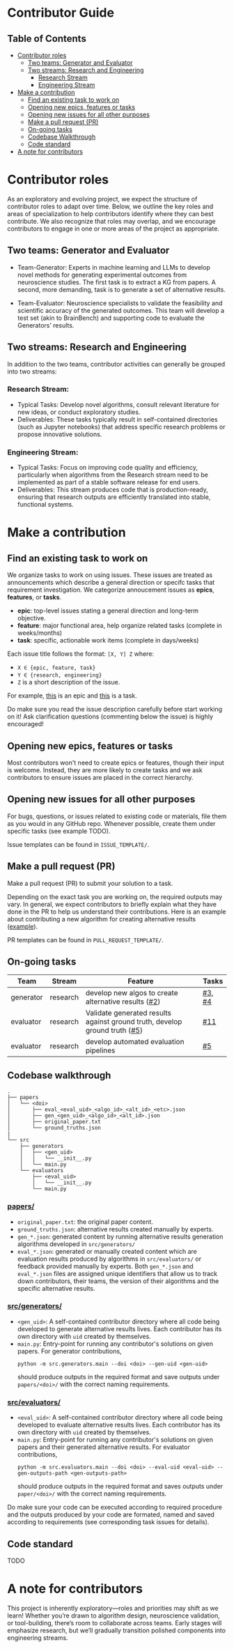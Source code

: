 # Contributor Guide

## Table of Contents
- [Contributor roles](#contributor-roles)
  - [Two teams: Generator and Evaluator](#two-teams-generator-and-evaluator)
  - [Two streams: Research and Engineering](#two-streams-research-and-engineering)
    - [Research Stream](#research-stream)
    - [Engineering Stream](#engineering-stream)
- [Make a contribution](#make-a-contribution)
  - [Find an existing task to work on](#find-an-existing-task-to-work-on)
  - [Opening new epics, features or tasks](#opening-new-epics-features-or-tasks)
  - [Opening new issues for all other purposes](#opening-new-issues-for-all-other-purposes)
  - [Make a pull request (PR)](#make-a-pull-request-pr)
  - [On-going tasks](#on-going-tasks)
  - [Codebase Walkthrough](#codebase-walkthrough)
  - [Code standard](#code-standard)
- [A note for contributors](#a-note-for-contributors)
  
# Contributor roles
As an exploratory and evolving project, we expect the structure of contributor roles to adapt over time. Below, we outline the key roles and areas of specialization to help contributors identify where they can best contribute. We also recognize that roles may overlap, and we encourage contributors to engage in one or more areas of the project as appropriate.

## Two teams: Generator and Evaluator
* Team-Generator: Experts in machine learning and LLMs to develop novel methods for generating experimental outcomes from neuroscience studies. The first task is to extract a KG from papers. A second, more demanding, task is to generate a set of alternative results.

* Team-Evaluator: Neuroscience specialists to validate the feasibility and scientific accuracy of the generated outcomes. This team will develop a test set (akin to BrainBench) and supporting code to evaluate the Generators’ results.
 
## Two streams: Research and Engineering
In addition to the two teams, contributor activities can generally be grouped into two streams:

### Research Stream:
- Typical Tasks: Develop novel algorithms, consult relevant literature for new ideas, or conduct exploratory studies.
- Deliverables: These tasks typically result in self-contained directories (such as Jupyter notebooks) that address specific research problems or propose innovative solutions.

### Engineering Stream:
- Typical Tasks: Focus on improving code quality and efficiency, particularly when algorithms from the Research stream need to be implemented as part of a stable software release for end users.
- Deliverables: This stream produces code that is production-ready, ensuring that research outputs are efficiently translated into stable, functional systems.

# Make a contribution
## Find an existing task to work on
We organize tasks to work on using issues. These issues are treated as announcements which describe a general direction or specifc tasks that requirement investigation. We categorize annoucement issues as **epics**, **features**, or **tasks**.

* **epic**: top-level issues stating a general direction and long-term objective.
* **feature**: major functional area, help organize related tasks (complete in weeks/months)
* **task**: specific, actionable work items (complete in days/weeks)

Each issue title follows the format: `[X, Y] Z` where:
- `X ∈ {epic, feature, task}`
- `Y ∈ {research, engineering}`
- `Z` is a short description of the issue.

For example, [this](https://github.com/don-tpanic/github-playground/issues/1) is an epic and [this](https://github.com/don-tpanic/github-playground/issues/3) is a task. 

Do make sure you read the issue description carefully before start working on it! Ask clarification questions (commenting below the issue) is highly encouraged!

## Opening new epics, features or tasks
Most contributors won't need to create epics or features, though their input is welcome. Instead, they are more likely to create tasks and we ask contributors to ensure issues are placed in the correct hierarchy.

## Opening new issues for all other purposes
For bugs, questions, or issues related to existing code or materials, file them as you would in any GitHub repo. Whenever possible, create them under specific tasks (see example TODO).

Issue templates can be found in `ISSUE_TEMPLATE/`.

## Make a pull request (PR) 
Make a pull request (PR) to submit your solution to a task.

Depending on the exact task you are working on, the required outputs may vary. In general, we expect contributors to briefly explain what they have done in the PR to help us understand their contributions. Here is an example about contributing a new algorithm for creating alternative results ([example](https://github.com/don-tpanic/github-playground/pull/7)).

PR templates can be found in `PULL_REQUEST_TEMPLATE/`.

## On-going tasks
| Team      | Stream   | Feature                                      | Tasks |
|-----------|---------|-------------------------------------------|--------|
| generator | research | develop new algos to create alternative results ([#2](https://github.com/don-tpanic/alt-core-playground/issues/2))                        | [#3](https://github.com/don-tpanic/alt-core-playground/issues/3), [#4](https://github.com/don-tpanic/alt-core-playground/issues/4)      |
| evaluator | research | Validate generated results against ground truth, develop ground truth ([#5](https://github.com/don-tpanic/alt-core-playground/issues/5))             | [#11](https://github.com/don-tpanic/alt-core-playground/issues/11)      |
| evaluator | research | develop automated evaluation pipelines  | [#5](https://github.com/don-tpanic/alt-core-playground/issues/5)      |

## Codebase walkthrough
```
.
├── papers
│   └── <doi>
│       ├── eval_<eval_uid>_<algo_id>_<alt_id>_<etc>.json
│       ├── gen_<gen_uid>_<algo_id>_<alt_id>.json
│       ├── original_paper.txt
│       └── ground_truths.json
|       
└── src
    ├── generators
    │   ├── <gen_uid>
    │   │   └── __init__.py
    │   └── main.py
    └── evaluators
        ├── <eval_uid>
        │   └── __init__.py
        └── main.py
```
### [papers/](https://github.com/don-tpanic/alt-core-playground/tree/main/papers/)
* `original_paper.txt`: the original paper content.
* `ground_truths.json`: alternative results created manually by experts.
* `gen_*.json`: generated content by running alternative results generation algorithms developed in `src/generators/`
* `eval_*.json`: generated or manually created content which are evaluation results produced by algorithms in `src/evaluators/` or feedback provided manually by experts.
Both `gen_*.json` and `eval_*.json` files are assigned unique identifiers that allow us to track down contributors, their teams, the version of their algorithms and the specific alternative results.

### [src/generators/](https://github.com/don-tpanic/alt-core-playground/tree/main/src/generators)
* `<gen_uid>`: A self-contained contributor directory where all code being developed to generate alternative results lives. Each contributor has its own directory with `uid` created by themselves.
* `main.py`: Entry-point for running any contributor's solutions on given papers. For generator contributions,
  ```
  python -m src.generators.main --doi <doi> --gen-uid <gen-uid>
  ```
  should produce outputs in the required format and save outputs under `papers/<doi>/` with the correct naming requirements.

### [src/evaluators/](https://github.com/don-tpanic/alt-core-playground/tree/main/src/evaluators)
* `<eval_uid>`: A self-contained contributor directory where all code being developed to evaluate alternative results lives. Each contributor has its own directory with `uid` created by themselves.
* `main.py`: Entry-point for running any contributor's solutions on given papers and their generated alternative results. For evaluator contributions,
  ```
  python -m src.evaluators.main --doi <doi> --eval-uid <eval-uid> --gen-outputs-path <gen-outputs-path>
  ```
  should produce outputs in the required format and saves outputs under `paper/<doi>/` with the correct naming requirements.

Do make sure your code can be executed according to required procedure and the outputs produced by your code are formated, named and saved according to requirements (see corresponding task issues for details). 

## Code standard
TODO

# A note for contributors
This project is inherently exploratory—roles and priorities may shift as we learn! Whether you’re drawn to algorithm design, neuroscience validation, or tool-building, there’s room to collaborate across teams. Early stages will emphasize research, but we’ll gradually transition polished components into engineering streams.
